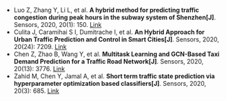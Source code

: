 * Luo Z, Zhang Y, Li L, et al. <b>A hybrid method for predicting traffic congestion during peak hours in the subway system of Shenzhen[J]</b>. Sensors, 2020, 20(1): 150. [Link](https://www.mdpi.com/603872)
* Culita J, Caramihai S I, Dumitrache I, et al. <b>An Hybrid Approach for Urban Traffic Prediction and Control in Smart Cities[J]</b>. Sensors, 2020, 20(24): 7209. [Link](https://www.mdpi.com/1424-8220/20/24/7209)
* Chen Z, Zhao B, Wang Y, et al. <b>Multitask Learning and GCN-Based Taxi Demand Prediction for a Traffic Road Network[J]</b>. Sensors, 2020, 20(13): 3776. [Link](https://www.mdpi.com/1424-8220/20/13/3776)
* Zahid M, Chen Y, Jamal A, et al. <b>Short term traffic state prediction via hyperparameter optimization based classifiers[J]</b>. Sensors, 2020, 20(3): 685. [Link](https://www.mdpi.com/1424-8220/20/3/685)
